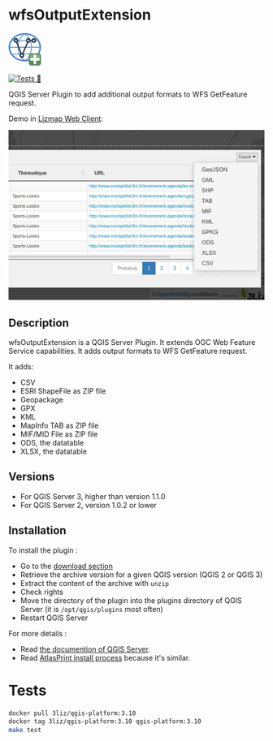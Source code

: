 # wfsOutputExtension

![Icon](wfsOutputExtension/icon.png)

[![Tests 🎳](https://github.com/3liz/qgis-wfsOutputExtension/workflows/Tests%20%F0%9F%8E%B3/badge.svg)](https://github.com/3liz/qgis-wfsOutputExtension/actions?query=branch%3Amaster)

QGIS Server Plugin to add additional output formats to WFS GetFeature request.

Demo in [Lizmap Web Client](https://github.com/3liz/lizmap-web-client): 

![Demo of the plugin](demo.jpg)

## Description

wfsOutputExtension is a QGIS Server Plugin. It extends OGC Web Feature Service capabilities.
It adds output formats to WFS GetFeature request.

It adds:
* CSV
* ESRI ShapeFile as ZIP file
* Geopackage
* GPX
* KML
* MapInfo TAB as ZIP file
* MIF/MID File as ZIP file
* ODS, the datatable
* XLSX, the datatable

## Versions

* For QGIS Server 3, higher than version 1.1.0
* For QGIS Server 2, version 1.0.2 or lower

## Installation

To install the plugin :
* Go to the [download section](https://github.com/3liz/qgis-wfsOutputExtension/releases)
* Retrieve the archive version for a given QGIS version (QGIS 2 or QGIS 3)
* Extract the content of the archive with `unzip`
* Check rights
* Move the directory of the plugin into the plugins directory of QGIS Server (it is `/opt/qgis/plugins` most
often)
* Restart QGIS Server

For more details :
* Read [the documention of QGIS Server](https://docs.qgis.org/testing/en/docs/server_manual/plugins.html#installation).
* Read [AtlasPrint install process](https://github.com/3liz/qgis-atlasprint/blob/master/atlasprint/README.md#installation-with-qgis-server)
because it's similar.

# Tests

```bash
docker pull 3liz/qgis-platform:3.10
docker tag 3liz/qgis-platform:3.10 qgis-platform:3.10
make test
```
